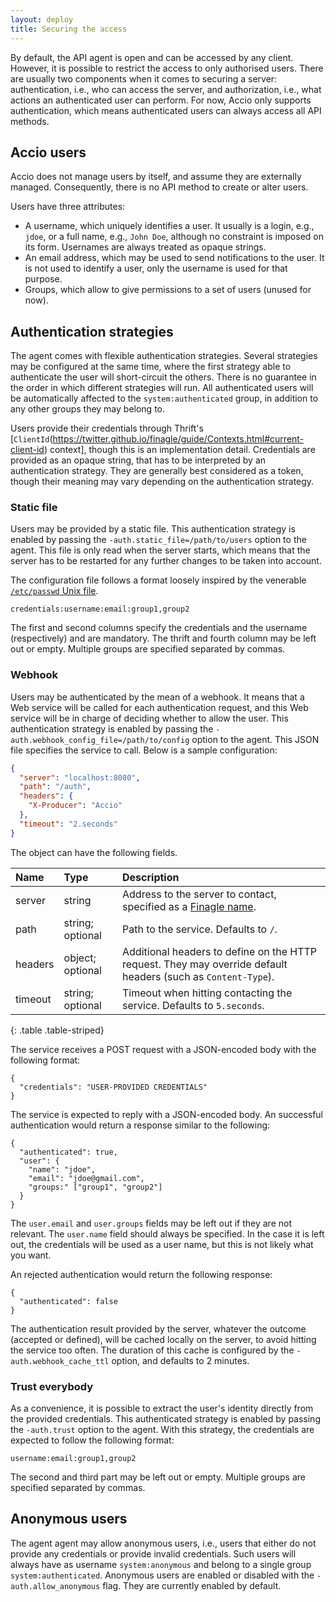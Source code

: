 ```yaml
---
layout: deploy
title: Securing the access
---
```


By default, the API agent is open and can be accessed by any client.
However, it is possible to restrict the access to only authorised users.
There are usually two components when it comes to securing a server: authentication, i.e., who can access the server, and authorization, i.e., what actions an authenticated user can perform.
For now, Accio only supports authentication, which means authenticated users can always access all API methods.

## Accio users

Accio does not manage users by itself, and assume they are externally managed.
Consequently, there is no API method to create or alter users.

Users have three attributes:
* A username, which uniquely identifies a user.
It usually is a login, e.g., `jdoe`, or a full name, e.g., `John Doe`, although no constraint is imposed on its form.
Usernames are always treated as opaque strings.
* An email address, which may be used to send notifications to the user.
It is not used to identify a user, only the username is used for that purpose.
* Groups, which allow to give permissions to a set of users (unused for now).

## Authentication strategies

The agent comes with flexible authentication strategies.
Several strategies may be configured at the same time, where the first strategy able to authenticate the user will short-circuit the others.
There is no guarantee in the order in which different strategies will run.
All authenticated users will be automatically affected to the `system:authenticated` group, in addition to any other groups they may belong to.

Users provide their credentials through Thrift's [`ClientId`(https://twitter.github.io/finagle/guide/Contexts.html#current-client-id) context], though this is an implementation detail.
Credentials are provided as an opaque string, that has to be interpreted by an authentication strategy.
They are generally best considered as a token, though their meaning may vary depending on the authentication strategy.

### Static file

Users may be provided by a static file.
This authentication strategy is enabled by passing the `-auth.static_file=/path/to/users` option to the agent.
This file is only read when the server starts, which means that the server has to be restarted for any further changes to be taken into account.

The configuration file follows a format loosely inspired by the venerable [`/etc/passwd` Unix file](https://en.wikipedia.org/wiki/Passwd#Password_file).
```
credentials:username:email:group1,group2
```

The first and second columns specify the credentials and the username (respectively) and are mandatory.
The thrift and fourth column may be left out or empty.
Multiple groups are specified separated by commas.

### Webhook

Users may be authenticated by the mean of a webhook.
It means that a Web service will be called for each authentication request, and this Web service will be in charge of deciding whether to allow the user.
This authentication strategy is enabled by passing the `-auth.webhook_config_file=/path/to/config` option to the agent.
This JSON file specifies the service to call.
Below is a sample configuration:

```json
{
  "server": "localhost:8080",
  "path": "/auth",
  "headers": {
    "X-Producer": "Accio"
  },
  "timeout": "2.seconds"
}
```

The object can have the following fields.

| Name | Type | Description |
|:-----|:-----|:------------|
| server | string | Address to the server to contact, specified as a [Finagle name](https://twitter.github.io/finagle/guide/Names.html). |
| path | string; optional | Path to the service. Defaults to `/`. |
| headers | object; optional | Additional headers to define on the HTTP request. They may override default headers (such as `Content-Type`). |
| timeout | string; optional | Timeout when hitting contacting the service. Defaults to `5.seconds`. |
{: .table .table-striped}

The service receives a POST request with a JSON-encoded body with the following format:

```
{
  "credentials": "USER-PROVIDED CREDENTIALS"
}
```

The service is expected to reply with a JSON-encoded body.
An successful authentication would return a response similar to the following:

```
{
  "authenticated": true,
  "user": {
    "name": "jdoe",
    "email": "jdoe@gmail.com",
    "groups:" ["group1", "group2"]
  }
}
```

The `user.email` and `user.groups` fields may be left out if they are not relevant.
The `user.name` field should always be specified.
In the case it is left out, the credentials will be used as a user name, but this is not likely what you want.

An rejected authentication would return the following response:

```
{
  "authenticated": false
}
``` 

The authentication result provided by the server, whatever the outcome (accepted or defined), will be cached locally on the server, to avoid hitting the service too often.
The duration of this cache is configured by the `-auth.webhook_cache_ttl` option, and defaults to 2 minutes. 


### Trust everybody

As a convenience, it is possible to extract the user's identity directly from the provided credentials.
This authenticated strategy is enabled by passing the `-auth.trust` option to the agent.
With this strategy, the credentials are expected to follow the following format:
```
username:email:group1,group2
```

The second and third part may be left out or empty.
Multiple groups are specified separated by commas.

## Anonymous users

The agent agent may allow anonymous users, i.e., users that either do not provide any credentials or provide invalid credentials.
Such users will always have as username `system:anonymous` and belong to a single group `system:authenticated`.
Anonymous users are enabled or disabled with the `-auth.allow_anonymous` flag.
They are currently enabled by default.
